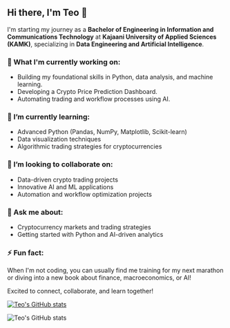 ## Hi there, I'm Teo 👋

I'm starting my journey as a **Bachelor of Engineering in Information and Communications Technology** at **Kajaani University of Applied Sciences (KAMK)**, specializing in **Data Engineering and Artificial Intelligence**.

### 🔭 What I'm currently working on:

* Building my foundational skills in Python, data analysis, and machine learning.
* Developing a Crypto Price Prediction Dashboard.
* Automating trading and workflow processes using AI.

### 🌱 I’m currently learning:

* Advanced Python (Pandas, NumPy, Matplotlib, Scikit-learn)
* Data visualization techniques
* Algorithmic trading strategies for cryptocurrencies

### 👯 I’m looking to collaborate on:

* Data-driven crypto trading projects
* Innovative AI and ML applications
* Automation and workflow optimization projects

### 💬 Ask me about:

* Cryptocurrency markets and trading strategies
* Getting started with Python and AI-driven analytics


### ⚡ Fun fact:

When I'm not coding, you can usually find me training for my next marathon or diving into a new book about finance, macroeconomics, or AI!

Excited to connect, collaborate, and learn together!

[![Teo's GitHub stats](https://github-readme-stats.vercel.app/api?username=papacker)](https://github.com/anuraghazra/github-readme-stats)

![Teo's GitHub stats](https://github-readme-stats.vercel.app/api?username=papacker&show_icons=true&theme=radical)
